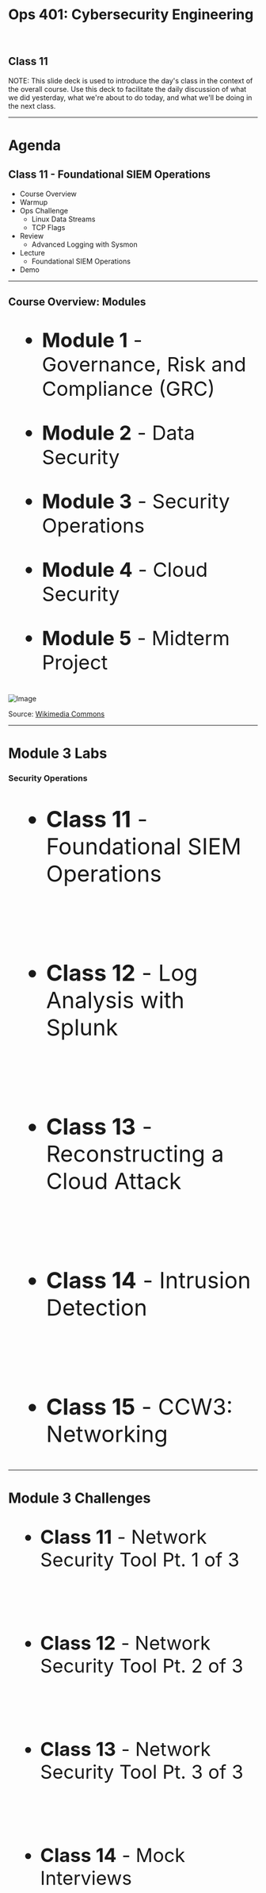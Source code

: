 <!-- .element class="main-title" -->
# Ops 401: Cybersecurity Engineering

<br>

## Class 11

NOTE:
This slide deck is used to introduce the day's class in the context of the overall course. Use this deck to facilitate the daily discussion of what we did yesterday, what we're about to do today, and what we'll be doing in the next class.

---

<!-- .element class="title-and-subtitle" -->
# Agenda

## Class 11 - Foundational SIEM Operations

- Course Overview<!-- .element: class="fragment highlight-current-red" data-fragment-index="1" -->
- Warmup
- Ops Challenge
  - Linux Data Streams
  - TCP Flags
- Review
  - Advanced Logging with Sysmon
- Lecture
  - Foundational SIEM Operations
- Demo

---

<!-- .element class="split-screen-with-title" -->
## Course Overview: Modules

<div>

<div align="left" style="font-size: 40px">

- **Module 1** - Governance, Risk and Compliance (GRC)

- **Module 2** - Data Security

- &shy;<!-- .element: class="fragment highlight-current-red" data-fragment-index="1" -->**Module 3** - Security Operations

- **Module 4** - Cloud Security

- **Module 5** - Midterm Project

</div>

<div>

![Image](/ops-401-cybersecurity-guide/curriculum/class-11/slides/assets/00_01.png)
<!-- .element style="width: 100%"-->
Source: [Wikimedia Commons](https://commons.wikimedia.org/wiki/File:Kali-dragon-icon.svg)

</div>

</div>

---

<!-- .element class="title-with-text" -->
# Module 3 Labs

### Security Operations

<div align="left" style="font-size: 45px">

- &shy;<!-- .element style="color: red;" -->**Class 11** - Foundational SIEM Operations

<br>

- **Class 12** - Log Analysis with Splunk

<br>

- **Class 13** - Reconstructing a Cloud Attack

<br>

- **Class 14** - Intrusion Detection

<br>

- **Class 15** - CCW3: Networking

</div>

---

<!-- .element class="split-screen-with-title" -->
# Module 3 Challenges

<div>

<div align="left" style="font-size: 38px">

- &shy;<!-- .element style="color: red;" -->**Class 11** - Network Security Tool Pt. 1 of 3

<br>

- **Class 12** - Network Security Tool Pt. 2 of 3

<br>

- **Class 13** - Network Security Tool Pt. 3 of 3

<br>

- **Class 14** - Mock Interviews

<br>

- **Class 15** - Brute Force Attacks

</div>

<div>

![Image](/ops-401-cybersecurity-guide/curriculum/class-11/slides/assets/00_02.png)

</div>

</div>

---

<!-- .element class="main-title" -->
# Warmup

---

<!-- .element class="main-title" -->
# Ops Challenge: Linux Data Streams

---

<!-- .element class="text-only" -->
# Linux Data Streams

- &shy;<!-- .element: class="fragment" data-fragment-index="1" -->Linux data streams use **Standard Input/Output (STDIO)** for program input and output
  - &shy;<!-- .element: class="fragment" data-fragment-index="2" -->**STDIN (file handle 0)** is standard input
    - Typically from the keyboard <!-- .element: class="fragment" data-fragment-index="3" -->
    - Can be redirected from any file <!-- .element: class="fragment" data-fragment-index="4" -->
  - &shy;<!-- .element: class="fragment" data-fragment-index="5" -->**STDOUT (file handle 1)** is standard output
    - Sends the data stream to the display by default <!-- .element: class="fragment" data-fragment-index="6" -->
    - Can be redirected to a file or to another program <!-- .element: class="fragment" data-fragment-index="7" -->
  - &shy;<!-- .element: class="fragment" data-fragment-index="8" -->**STDERR (file handle 2)** is standard error
    - By default sent to the display <!-- .element: class="fragment" data-fragment-index="9" -->

NOTE:

Note that streams are handled like files
Pipes and redirects work on Linux data streams

---

<!-- .element class="image-and-title" -->
# Linux Data Streams

<br>

Normal data stream:

![Image](/ops-401-cybersecurity-guide/curriculum/class-11/slides/assets/11_01.png)
Source: Github

NOTE:

---

<!-- .element class="image-and-title" -->
# Linux Data Streams

<br>

Redirected data stream:

![Image](/ops-401-cybersecurity-guide/curriculum/class-11/slides/assets/11_02.png)
Source: Github

NOTE:

---

<!-- .element class="main-title" -->
# Ops Challenge: TCP Flags

---

<!-- .element class="split-screen-with-title" -->
# TCP Flags

<div>

<div>

- &shy;<!-- .element: class="fragment" data-fragment-index="1" -->**TCP Header Flags**
  - Individual bits within the TCP header <!-- .element: class="fragment" data-fragment-index="2" -->
  - Server to control and manage TCP communication <!-- .element: class="fragment" data-fragment-index="3" -->
- &shy;<!-- .element: class="fragment" data-fragment-index="4" -->**Common Flags:**
  - SYN
  - ACK
  - PSH
  - URG
  - RST
  - FIN

</div>

<div>

![Image](/ops-401-cybersecurity-guide/curriculum/class-11/slides/assets/11_03.png)

</div>

</div>
---

<!-- .element class="main-title" -->
# Review:

## Advanced Event Logging

---

<!-- .element class="split-screen-with-title" -->
# Incident Response Process

<div>

<div>

- Preparation <!-- .element: class="fragment" data-fragment-index="1" -->
- Identification <!-- .element: class="fragment" data-fragment-index="2" -->
- Containment <!-- .element: class="fragment" data-fragment-index="3" -->
- Eradication <!-- .element: class="fragment" data-fragment-index="4" -->
- Recovery <!-- .element: class="fragment" data-fragment-index="5" -->
- Post-incident activity <!-- .element: class="fragment" data-fragment-index="6" -->

</div>

<div>

![Image](/ops-401-cybersecurity-guide/curriculum/class-11/slides/assets/11_04.png)
Source: Medium

</div>

</div>

---

<!-- .element class="split-screen-with-title" -->
# Incident Response Process

<div>

<div>

- Preparation <!-- .element: class="fragment" data-fragment-index="1" -->
- Detection & Analysis <!-- .element: class="fragment" data-fragment-index="2" -->
- Containment, Eradication, and Recovery <!-- .element: class="fragment" data-fragment-index="3" -->
- Post-Incident Activities <!-- .element: class="fragment" data-fragment-index="4" -->

</div>

<div>

![Image](/ops-401-cybersecurity-guide/curriculum/class-11/slides/assets/11_05.png)

Source: NIST SP800-61: The Incident Response Lifecycle

</div>

</div>

---

<!-- .element class="split-screen-with-title" -->
# Teams

<div>

<div>

- &shy;<!-- .element: class="fragment" data-fragment-index="1" -->**Incident Response teams**
  - CIRT <!-- .element: class="fragment" data-fragment-index="2" -->
  - CERT <!-- .element: class="fragment" data-fragment-index="3" -->
  - CSIRT <!-- .element: class="fragment" data-fragment-index="4" -->
  - SOC <!-- .element: class="fragment" data-fragment-index="5" -->
- &shy;<!-- .element: class="fragment" data-fragment-index="6" -->**Other roles**
  - Legal <!-- .element: class="fragment" data-fragment-index="7" -->
  - HR <!-- .element: class="fragment" data-fragment-index="8" -->
  - Marketing <!-- .element: class="fragment" data-fragment-index="9" -->

</div>

<div>

![Image](/ops-401-cybersecurity-guide/curriculum/class-11/slides/assets/11_04.png)
Source: Medium

</div>

</div>

---

<!-- .element class="main-title" -->
# SOC Tools

---

<!-- .element class="split-screen-with-title" -->
# SOC Concepts

<div>

<div>

- &shy;<!-- .element: class="fragment" data-fragment-index="1" -->**Security Operations Center (SOC)**
  - A central team that monitors security infrastructure across the organization.
- &shy;<!-- .element: class="fragment" data-fragment-index="2" -->**What does a SOC do?**
  - Security Monitoring <!-- .element: class="fragment" data-fragment-index="3" -->
  - Risk management <!-- .element: class="fragment" data-fragment-index="4" -->
  - Incident response <!-- .element: class="fragment" data-fragment-index="5" -->
  - Threat intelligence <!-- .element: class="fragment" data-fragment-index="6" -->
  - Security Tool Management <!-- .element: class="fragment" data-fragment-index="7" -->

</div>

<div>

![Image](/ops-401-cybersecurity-guide/curriculum/class-11/slides/assets/11_06.png)
Source: Medium

</div>

</div>

NOTE:

- Security information and event management software
  - A “SIEM” is defined as a group of complex technologies that together provide a bird’s-eye view into an infrastructure.
- Performs these core functions for a SOC:
  - Event and log collection
  - Layered centric views or heterogeneous
  - Normalization
  - Correlation
  - Adaptability (scalable)
  - Reporting and alerting
  - Log management
- Key takeaways
  - A “SIEM” is defined as a group of complex technologies that together provide a bird’s-eye view into an infrastructure.
  - Provides centralized security event management
  - Provides correlation and normalization for context and alerting
  - Provides reporting on all ingested data
  - Can take in data from virtually any vendor or in-house applications

---

<!-- .element class="text-only" -->
# SOC Concepts

- &shy;<!-- .element: class="fragment" data-fragment-index="1" -->A **security incident** is an event or series of events that compromise the confidentiality, integrity, or availability of an organization's information, systems, or network.
- &shy;<!-- .element: class="fragment" data-fragment-index="2" -->**Incident Response (IR)** is the process by which an organization handles a data breach or cyberattack, including remediation
- The SOC team is responsible for monitoring, detecting, responding to, and mitigating security threats and incidents. <!-- .element: class="fragment" data-fragment-index="3" -->
- Threat hunters, however, do not perform the full IR lifecycle and instead focus on identification and detection <!-- .element: class="fragment" data-fragment-index="4" -->

</div>

NOTE:

- What is an "incident"?
  - An event involving the breach of a system's security policy in order to affect its integrity or availability and/or the unauthorized access or attempted access to a system or systems
- What is "incident response"?
  - Process by which an organization handles a data breach or cyberattack, including the way the organization attempts to manage the consequences of the attack or breach (the “incident”)
  - A computer incident response team (CIRT) exists to enact playbooks against incidents.
- What is the NIST incident response lifecycle?
  - Preparation
  - Detection & Analysis
  - Containment, Eradication and Recovery
  - Post-Incident Activities

---

<!-- .element class="text-only" -->
# SOC Tools

- SIEM <!-- .element: class="fragment" data-fragment-index="1" -->
- EDR/XDR <!-- .element: class="fragment" data-fragment-index="2" -->
- IDS/IPS <!-- .element: class="fragment" data-fragment-index="3" -->
- Firewalls <!-- .element: class="fragment" data-fragment-index="4" -->
- Vulnerability Scanners <!-- .element: class="fragment" data-fragment-index="5" -->
- Investigation tools <!-- .element: class="fragment" data-fragment-index="6" -->
- Vulnerability Feeds and DB <!-- .element: class="fragment" data-fragment-index="7" -->
- Ticketing solutions <!-- .element: class="fragment" data-fragment-index="8" -->

---

<!-- .element class="text-only" -->
# SOC Tools

- &shy;<!-- .element: class="fragment" data-fragment-index="1" -->**Log Aggregation**
  - &shy;<!-- .element: class="fragment" data-fragment-index="2" -->**Security Information and Event Management (SIEM)** is software that aggregates and analyzes activity from many different resources in your IT infrastructure
    - Examples <!-- .element: class="fragment" data-fragment-index="3" -->
      - Splunk (commercial) <!-- .element: class="fragment" data-fragment-index="4" -->
      - Elastic/ELK Stack (open source) <!-- .element: class="fragment" data-fragment-index="5" -->
  - &shy;<!-- .element: class="fragment" data-fragment-index="6" -->**Performs**
    - Event and log collection <!-- .element: class="fragment" data-fragment-index="7" -->
    - Layered centric views or heterogeneous <!-- .element: class="fragment" data-fragment-index="8" -->
    - Normalization <!-- .element: class="fragment" data-fragment-index="9" -->
    - Correlation <!-- .element: class="fragment" data-fragment-index="10" -->
    - Adaptability (scalable) <!-- .element: class="fragment" data-fragment-index="11" -->
    - Reporting and alerting <!-- .element: class="fragment" data-fragment-index="12" -->
    - Log management <!-- .element: class="fragment" data-fragment-index="13" -->

---

<!-- .element class="main-title" -->
# SIEM Fundamentals

---

<!-- .element class="split-screen-with-title" -->
# Splunk Concepts

<div>

<div>

- &shy;<!-- .element: class="fragment" data-fragment-index="1" -->**What is Splunk?**
  - A widely used software designed for searching, analyzing, and visualizing machine-generated data in real-time.
  - Primarily used for log and event data management and is especially valuable for monitoring the security of IT systems.
- Another major SIEM in this industry is Elastic/ELK Stack <!-- .element: class="fragment" data-fragment-index="2" -->

</div>

<div>

![Image](/ops-401-cybersecurity-guide/curriculum/class-11/slides/assets/11_07.png)
Source: Splunk

</div>

</div>

---

<!-- .element class="split-screen-with-title" -->
# Splunk Concepts

<div>

<div>

- &shy;<!-- .element: class="fragment" data-fragment-index="1" -->**Search Processing Language (SPL)**
  - The query language used in Splunk software <!-- .element: class="fragment" data-fragment-index="2" -->
  - Designed specifically for querying and analyzing data and filter large volumes of data <!-- .element: class="fragment" data-fragment-index="3" -->
  - Syntax originally based on the Unix pipeline and SQL <!-- .element: class="fragment" data-fragment-index="4" -->
- &shy;<!-- .element: class="fragment" data-fragment-index="5" -->**SPL scope:**
  - Data searching <!-- .element: class="fragment" data-fragment-index="6" -->
  - Filtering <!-- .element: class="fragment" data-fragment-index="7" -->
  - Modification <!-- .element: class="fragment" data-fragment-index="8" -->
  - Manipulation <!-- .element: class="fragment" data-fragment-index="9" -->
  - Insertion <!-- .element: class="fragment" data-fragment-index="10" -->
  - Deletion <!-- .element: class="fragment" data-fragment-index="11" -->

</div>

<div>

![Image](/ops-401-cybersecurity-guide/curriculum/class-11/slides/assets/11_08.png)
Source: Splunk

</div>

</div>

---

<!-- .element class="text-only" -->
# Splunk Concepts

- Stages of the SIEM data pipeline in Splunk <!-- .element: class="fragment" data-fragment-index="1" -->
  - &shy;<!-- .element: class="fragment" data-fragment-index="2" -->**Stage 1: Data Input**
    - Data accessed from the source and turned into 64k blocks <!-- .element: class="fragment" data-fragment-index="3" -->
  - &shy;<!-- .element: class="fragment" data-fragment-index="4" -->**Stage 2: Data Storage**
    - Parsing phase <!-- .element: class="fragment" data-fragment-index="5" -->
      - Splunk examines, analyzes, and transforms the data <!-- .element: class="fragment" data-fragment-index="6" -->
    - Indexing phase <!-- .element: class="fragment" data-fragment-index="7" -->
      - Splunk writes parsed events to the index queue. <!-- .element: class="fragment" data-fragment-index="8" -->
      - Individual indexes are created as objects in Splunk, and you define what scope of data gets monitored and goes into each index. <!-- .element: class="fragment" data-fragment-index="9" -->
  - &shy;<!-- .element: class="fragment" data-fragment-index="10" -->**Stage 3: Data Searching**
    - How data is accessed, used, and viewed is controlled. <!-- .element: class="fragment" data-fragment-index="11" -->

NOTE:

- STAGE 1: Data Input
  - In this stage, all the data will be accessed from the source. The metadata keys include the following:
    - Hostname
    - Source
    - Source type of data
- STAGE 2: Data Storage
  - This stage is carried out in two phases:
    - Parsing
      - In the parsing phase, the Splunk software examines, analyzes, and transforms the data. This phase is called event processing where all the data sets are broken down into different events. The following activities happen within this parsing phase.
      - Stream of data is broken down into individual lines
      - Identifies and sets time stamps
      - Transforms the metadata and events according to regex standards.
    - Indexing
      - In the indexing phase, the Splunk software writes parsed events to the index queue. The main benefit of using this is to make sure the data is easily available for anyone at the time of the search.
      - Individual indexes are created as objects in Splunk, and you define what scope of data gets monitored and goes into each index.
- STAGE 3: Data Searching
  - How data is accessed, used, and viewed is controlled.
  - Splunk will store user-defined knowledge objects like reports, event types, and alerts.

---

<!-- .element class="split-screen-with-title" -->
# Splunk Architecture

<div>

<div>

- An index is a repository for data. <!-- .element: class="fragment" data-fragment-index="1" -->
  - Indexes reside in flat files on the indexer, which transforms raw data into searchable events. <!-- .element: class="fragment" data-fragment-index="2" -->
- Your lab VM comes preloaded with three indexes that are data-populated: <!-- .element: class="fragment" data-fragment-index="3" -->
  - default <!-- .element: class="fragment" data-fragment-index="4" -->
  - botsv1 <!-- .element: class="fragment" data-fragment-index="5" -->
  - mordor <!-- .element: class="fragment" data-fragment-index="6" -->

</div>

<div>

![Image](/ops-401-cybersecurity-guide/curriculum/class-11/slides/assets/11_09.png)
Source: Splunk

</div>

</div>

NOTE:

- Splunk Indexer: Parsing data and Indexing the data
  - Splunk Indexer tool helps the data to be converted into events and indexed so that it is easy for performing search operations efficiently.
  - Data from forwarders gets parsed (incl. unwanted data removed) then index it.

---

<!-- .element class="split-screen-with-title" -->
# Splunk Architecture

<div>

<div>

- &shy;<!-- .element: class="fragment" data-fragment-index="1" -->**Search Head**
  - In a distributed search environment, a search head is a Splunk instance that handles: <!-- .element: class="fragment" data-fragment-index="2" -->
    - Search management functions <!-- .element: class="fragment" data-fragment-index="3" -->
    - Directing search requests to a set of search peers <!-- .element: class="fragment" data-fragment-index="4" -->
    - Merging the results back to the user <!-- .element: class="fragment" data-fragment-index="5" -->

</div>

<div>

![Image](/ops-401-cybersecurity-guide/curriculum/class-11/slides/assets/11_09.png)
Source: Splunk

</div>

</div>

NOTE:

- Search Head: User interface where the user will have an option to search, analyze and report data.
  - Search head: User interface where data is retrieved by keyword
  - Search peer: Search results & indexing

---

<!-- .element class="split-screen-with-title" -->
# Splunk Architecture

<div>

<div>

- &shy;<!-- .element: class="fragment" data-fragment-index="1" -->**Forwarders**
  - Provide reliable, secure data collection from various sources and deliver the data to Splunk for indexing and analysis. <!-- .element: class="fragment" data-fragment-index="2" -->
- &shy;<!-- .element: class="fragment" data-fragment-index="3" -->**Universal forwarders:**
  - Forward data from remote systems securely in real time <!-- .element: class="fragment" data-fragment-index="4" -->
  - Have minimal impact on endpoint performance <!-- .element: class="fragment" data-fragment-index="5" -->
  - Provide many features such as SSL, compression and buffering <!-- .element: class="fragment" data-fragment-index="6" -->

</div>

<div>

![Image](/ops-401-cybersecurity-guide/curriculum/class-11/slides/assets/11_09.png)
Source: Splunk

</div>

</div>

NOTE:

- Splunk Forwarder: Forward the data
  - Splunk Universal Forwarder
  - Splunk Heavy Forwarder

---

<!-- .element class="text-only" -->
# Splunk Architecture

- What data sources does Splunk support? <!-- .element: class="fragment" data-fragment-index="1" -->
  - Many! Includes old-fashioned syslog <!-- .element: class="fragment" data-fragment-index="2" -->
- What data sources will Splunk typically be setup with? <!-- .element: class="fragment" data-fragment-index="3" -->
  - Enterprise with multiple Windows Servers will forward their logs to Splunk <!-- .element: class="fragment" data-fragment-index="4" -->
- What ingestion techniques does Splunk support? <!-- .element: class="fragment" data-fragment-index="5" -->
  - Syslog via Sysmon <!-- .element: class="fragment" data-fragment-index="6" -->
  - Splunk Universal Data Forwarder <!-- .element: class="fragment" data-fragment-index="7" -->
- What are some common challenges/problems encountered with ingesting logs from many sources? <!-- .element: class="fragment" data-fragment-index="8" -->
  - Inconsistent time/date formatting <!-- .element: class="fragment" data-fragment-index="9" -->
  - Syntax issues <!-- .element: class="fragment" data-fragment-index="10" -->

NOTE:

- What data sources does Splunk support?
  - Many! Includes old-fashioned syslog.
- What data sources will Splunk typically be setup with?
  - Enterprise with multiple Windows Servers will forward their logs to Splunk
- What ingestion techniques does Splunk support?
  - Syslog via Sysmon
  - Splunk Universal Data Forwarder
- What are some common challenges/problems encountered with ingesting logs from many sources?
  - Inconsistent time/date formatting
  - Syntax issues

---

<!-- .element class="image-and-title" -->

# Splunk Operations

- How do SPL queries work?

![Image](/ops-401-cybersecurity-guide/curriculum/class-11/slides/assets/11_10.png)
Source: Splunk

---

<!-- .element class="split-screen-with-title" -->
# Splunk Operations

- Search assistant helps you build the queries

<div>

<div>

![Image](/ops-401-cybersecurity-guide/curriculum/class-11/slides/assets/11_11.png)

</div>

<div>

![Image](/ops-401-cybersecurity-guide/curriculum/class-11/slides/assets/11_12.png)

</div>

</div>

Source: Splunk

---

<!-- .element class="main-title" -->
# Demo
